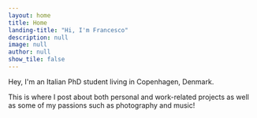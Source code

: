 ```yaml
---
layout: home
title: Home
landing-title: "Hi, I'm Francesco"
description: null
image: null
author: null
show_tile: false
---
```


Hey, I'm an Italian PhD student living in Copenhagen, Denmark. 

<p>This is where I post about both personal and work-related projects as well as some of my passions such as photography and music!</p>
